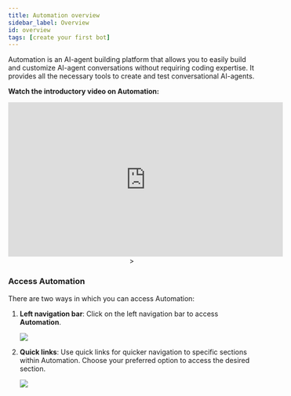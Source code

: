 ```yaml
---
title: Automation overview
sidebar_label: Overview
id: overview
tags: [create your first bot]
---
```


Automation is an AI-agent building platform that allows you to easily build and customize AI-agent conversations without requiring coding expertise. It provides all the necessary tools to create and test conversational AI-agents.


<!-- #### Key features of Automation:

* **Easy conversational flow design**: Easily design the flow of interactions between your AI-agent and customers using intuitive Automation tools like start triggers, [nodes](https://docs.yellow.ai/docs/platform_concepts/studio/build/nodes), variables, fallbacks, databases, and functions.
* **Natural Language Processing (NLP) training**: Train your AI-agent with specific intents to trigger the respective flow to respond accurately to user queries.
* **Custom logic implementation**: Implement advanced functionalities such as multilingual communication, API integrations with third-party apps, and database management using custom logic.
* **Conversation logs**: Keep track of the interaction history between users and your AI-agent, allowing you to analyze interactions and identify potential conversation issues.
* **Instant answering AI-agent creation**: Quickly create a AI-agent designed to provide instant answers to frequently asked questions (FAQs). Easily upload offline documents or add website URLs to enrich your AI-agent's knowledge base. With AI-enabled features, it can perform search operations and provide summarized results to user queries.
* **API integration**: Seamlessly integrate third-party APIs that cannot be integrated through the standard integration module. This feature allows you to enhance the functionality of your FAQ AI-agent by accessing external data and services.

**Watch the introductory video on Automation:**

<center>
<iframe width="560" height="315" src="https://www.youtube.com/embed/yy3tmsFvw64?si=730T0hAHEPL9RC-k" title="YouTube video player" frameborder="0" allow="accelerometer; autoplay; clipboard-write; encrypted-media; gyroscope; picture-in-picture; web-share" allowfullscreen></iframe></center> -->

**Watch the introductory video on Automation:**

<center>
<iframe width="560" height="315" src="https://www.youtube.com/embed/Bn8TuQgTmIA?si=a7oZMdnmaAh6xgOL" title="YouTube video player" frameborder="0" allow="accelerometer; autoplay; clipboard-write; encrypted-media; gyroscope; picture-in-picture; web-share" referrerpolicy="strict-origin-when-cross-origin" allowfullscreen></iframe>></center>
   

### Access Automation

There are two ways in which you can access Automation:

1. **Left navigation bar**: Click on the left navigation bar to access **Automation**.

    ![](https://imgur.com/fg0FkCo.png)
    
2. **Quick links**: Use quick links for quicker navigation to specific sections within Automation. Choose your preferred option to access the desired section.
 
    ![](https://imgur.com/G2cqLk5.png)

<!-- ## Create your first AI-agent    

Creating a high-performing AI agent involves configuring its personality, capabilities, and interaction channels—including voice. This guide gives you a one-glance understanding of the core setup areas needed to deliver seamless, intelligent user experiences across text and speech.

> ✅ Whether you are building an agent for chat, voice AI, or multi-turn automation, this setup ensures every interaction aligns with your brand, meets user expectations, and scales effortlessly.

## Configuration at a glance

1. **Start with the Super Agent**: Define high-level agent identity and behavior defaults.
2. **Add an Agent**: Configure specific use cases your bot will handle.
3. **Design Conversations**: Use prompts, actions, and logic to shape user interactions.
4. **Set Up Voice AI**: Fine-tune speech capabilities for natural, spoken dialogue.
5. **Manage Variables**: Keep conversation context with reusable, testable variables.
6. **Test and Go Live**: Validate behavior in dev, then publish to production safely.

Here’s what you will find and can customize in every part of the AI agent setup.


| Configuration Area       | Purpose                                                 | What You Define                                                                   |
| ------------------------ | ------------------------------------------------------- | --------------------------------------------------------------------------------- |
| **AI Agent Profile**     | Establishes the agent’s identity and scope.             | Name, role, supported region, model, and data policies.                           |
| **Persona & Tone**       | Shapes the agent’s personality and communication style. | Welcome message, fallback handling, tone, and brand voice alignment.              |
| **Conversations**        | Defines what the agent can do and how it responds.      | Prompt-based logic, input collection, workflows, fallback flows.                  |
| **Voice AI Settings**    | Enables and tunes voice-based interactions.             | Voice model, speech-to-text accuracy, and conversation pacing.                    |
| **Global Components**    | Centralized control of variables and data context.      | System, session, user 360, and output variables.                                  |
| **Testing & Publishing** | Ensures quality before going live.                      | Preview conversations, validate logic, and publish to lower or live environments. |
    
## Create your first AI-agent

For a detailed guide on how to create your first AI-agent, refer to this [document](https://docs.yellow.ai/docs/platform_concepts/get_started/createfirstbot). You can also watch this video for a brief demonstration of creating a AI-agent using the yellow.ai cloud platform. -->






